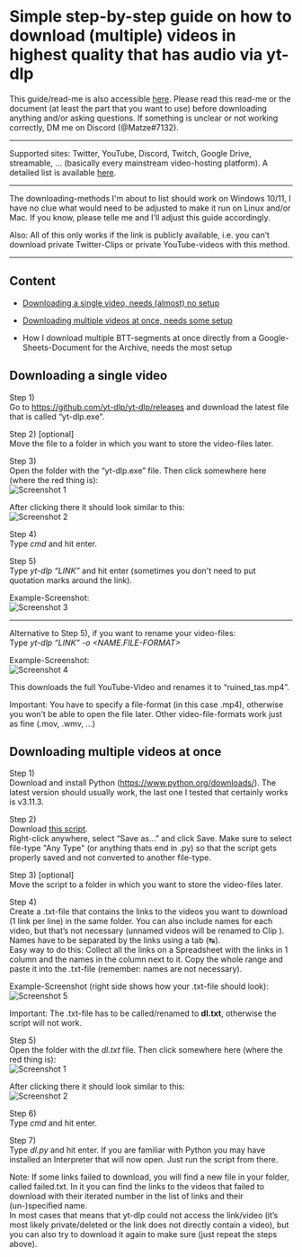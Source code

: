 # Simple step-by-step guide on how to download (multiple) videos in highest quality that has audio via yt-dlp

This guide/read-me is also accessible [here](https://docs.google.com/document/d/1F5i2KcRXA-jX6Yj2-a_R7R1qdj7F6c0s8sJyzs2Ryaw/edit?usp=sharing).
Please read this read-me or the document (at least the part that you want to use) before downloading anything and/or asking questions.
If something is unclear or not working correctly, DM me on Discord (@Matze#7132).

---

Supported sites: Twitter, YouTube, Discord, Twitch, Google Drive, streamable, ... (basically every mainstream video-hosting platform). A detailed list is available [here](https://github.com/yt-dlp/yt-dlp/blob/master/supportedsites.md).

--- 

The downloading-methods I'm about to list should work on Windows 10/11, I have no clue what would need to be adjusted to make it run on Linux and/or Mac. If you know, please telle me and I'll adjust this guide accordingly.

Also: All of this only works if the link is publicly available, i.e. you can’t download private Twitter-Clips or private YouTube-videos with this method.

--- 

## Content

- [Downloading a single video, needs (almost) no setup](https://github.com/bttarchive/download-segments/edit/main/README.md#downloading-a-single-video)

- [Downloading multiple videos at once, needs some setup](https://github.com/bttarchive/download-segments/edit/main/README.md#downloading-multiple-videos-at-once)

- How I download multiple BTT-segments at once directly from a Google-Sheets-Document for the Archive, needs the most setup

## Downloading a single video

Step 1)\
Go to https://github.com/yt-dlp/yt-dlp/releases and download the latest file that is called “yt-dlp.exe”.

Step 2) [optional]\
Move the file to a folder in which you want to store the video-files later.

Step 3)\
Open the folder with the “yt-dlp.exe” file. Then click somewhere here (where the red thing is):\
![Screenshot 1](https://i.imgur.com/gGYrlBH.png)

After clicking there it should look similar to this:\
![Screenshot 2](https://i.imgur.com/Qczpa7F.png)

Step 4)\
Type *cmd* and hit enter.

Step 5)\
Type *yt-dlp “LINK”* and hit enter (sometimes you don't need to put quotation marks around the link).

Example-Screenshot:\
![Screenshot 3](https://i.imgur.com/poCle5k.png)

---

Alternative to Step 5), if you want to rename your video-files:\
Type *yt-dlp “LINK” -o <NAME.FILE-FORMAT>*

Example-Screenshot:\
![Screenshot 4](https://i.imgur.com/OjtUaSS.png)

This downloads the full YouTube-Video and renames it to “ruined_tas.mp4”.

Important: You have to specify a file-format (in this case .mp4), otherwise you won’t be able to open the file later. Other video-file-formats work just as fine (.mov, .wmv, …)

## Downloading multiple videos at once

Step 1)\
Download and install Python (https://www.python.org/downloads/). The latest version should usually work, the last one I tested that certainly works is v3.11.3.

Step 2)\
Download [this script](https://raw.githubusercontent.com/bttarchive/download-segments/main/dl.py).\
Right-click anywhere, select “Save as…” and click Save. Make sure to select file-type "Any Type" (or anything thats end in .py) so that the script gets properly saved and not converted to another file-type.

Step 3) [optional]\
Move the script to a folder in which you want to store the video-files later.

Step 4)\
Create a .txt-file that contains the links to the videos you want to download (1 link per line) in the same folder. You can also include names for each video, but that’s not necessary (unnamed videos will be renamed to Clip <n>). Names have to be separated by the links using a tab (↹).\
Easy way to do this: Collect all the links on a Spreadsheet with the links in 1 column and the names in the column next to it. Copy the whole range and paste it into the .txt-file (remember: names are not necessary).

Example-Screenshot (right side shows how your .txt-file should look):\
![Screenshot 5](https://i.imgur.com/qJvHc1w.png)

Important: The .txt-file has to be called/renamed to **dl.txt**, otherwise the script will not work.

Step 5)\
Open the folder with the *dl.txt* file. Then click somewhere here (where the red thing is):\
![Screenshot 1](https://i.imgur.com/gGYrlBH.png)

After clicking there it should look similar to this:\
![Screenshot 2](https://i.imgur.com/Qczpa7F.png)

Step 6)\
Type *cmd* and hit enter.

Step 7)\
Type *dl.py* and hit enter. If you are familiar with Python you may have installed an Interpreter that will now open. Just run the script from there.

Note: If some links failed to download, you will find a new file in your folder, called failed.txt. In it you can find the links to the videos that failed to download with their iterated number in the list of links and their (un-)specified name.\
In most cases that means that yt-dlp could not access the link/video (it’s most likely private/deleted or the link does not directly contain a video), but you can also try to download it again to make sure (just repeat the steps above).
